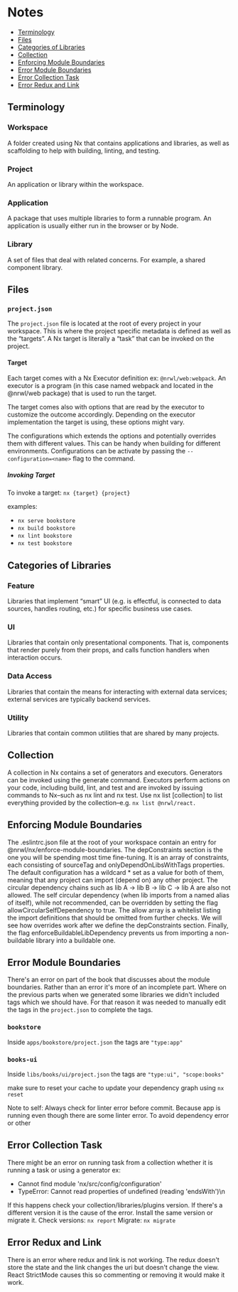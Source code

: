 # Notes

- [Terminology](#terminology)
- [Files](#files)
- [Categories of Libraries](#categories-of-libraries)
- [Collection](#collection)
- [Enforcing Module Boundaries](#enforcing-module-boundaries)
- [Error Module Boundaries](#error-module-boundaries)
- [Error Collection Task](#error-collection-task)
- [Error Redux and Link](#error-redux-and-link)

## Terminology

### Workspace

A folder created using Nx that contains applications and libraries, as well
as scaffolding to help with building, linting, and testing.

### Project

An application or library within the workspace.

### Application

A package that uses multiple libraries to form a runnable program. An
application is usually either run in the browser or by Node.

### Library

A set of files that deal with related concerns. For example, a shared component
library.

## Files

### `project.json`

The `project.json` file is located at the root of every project in your
workspace. This is where the project specific metadata is defined as well as the
“targets”. A Nx target is literally a “task” that can be invoked on the project.

#### Target

Each target comes with a Nx Executor definition ex: `@nrwl/web:webpack`. An
executor is a program (in this case named webpack and located in the @nrwl/web
package) that is used to run the target.

The target comes also with options that are read by the executor to customize
the outcome accordingly. Depending on the executor implementation the target is
using, these options might vary.

The configurations which extends the options and potentially overrides them
with different values. This can be handy when building for different
environments. Configurations can be activate by passing the
`--configuration=<name>` flag to the command.

##### Invoking Target

To invoke a target:
`nx {target} {project}`

examples:

- `nx serve bookstore`
- `nx build bookstore`
- `nx lint bookstore`
- `nx test bookstore`

## Categories of Libraries

### Feature

Libraries that implement “smart” UI (e.g. is effectful, is connected to data
sources, handles routing, etc.) for specific business use cases.

### UI

Libraries that contain only presentational components. That is, components that
render purely from their props, and calls function handlers when interaction
occurs.

### Data Access

Libraries that contain the means for interacting with external data services;
external services are typically backend services.

### Utility

Libraries that contain common utilities that are shared by many projects.

## Collection

A collection in Nx contains a set of generators and executors. Generators can be
invoked using the generate command. Executors perform actions on your code,
including build, lint, and test and are invoked by issuing commands to Nx–such
as nx lint and nx test. Use nx list [collection] to list everything provided by
the collection–e.g. `nx list @nrwl/react.`

## Enforcing Module Boundaries

The .eslintrc.json file at the root of your workspace contain an entry for
@nrwl/nx/enforce-module-boundaries. The depConstraints section is the one you
will be spending most time fine-tuning. It is an array of constraints, each
consisting of sourceTag and onlyDependOnLibsWithTags properties. The default
configuration has a wildcard \* set as a value for both of them, meaning that any
project can import (depend on) any other project. The circular dependency chains
such as lib A -> lib B -> lib C -> lib A are also not allowed. The self circular
dependency (when lib imports from a named alias of itself), while not
recommended, can be overridden by setting the flag allowCircularSelfDependency
to true. The allow array is a whitelist listing the import definitions that
should be omitted from further checks. We will see how overrides work after we
define the depConstraints section. Finally, the flag
enforceBuildableLibDependency prevents us from importing a non-buildable library
into a buildable one.

## Error Module Boundaries

There's an error on part of the book that discusses about the module boundaries.
Rather than an error it's more of an incomplete part. Where on the previous
parts when we generated some libraries we didn't included tags which we should
have. For that reason it was needed to manually edit the tags in the
`project.json` to complete the tags.

### `bookstore`

Inside `apps/bookstore/project.json` the tags are `"type:app"`

### `books-ui`

Inside `libs/books/ui/project.json` the tags are `"type:ui", "scope:books"`

make sure to reset your cache to update your dependency graph using `nx reset`

Note to self: Always check for linter error before commit. Because app is
running even though there are some linter error. To avoid dependency error or
other

## Error Collection Task

There might be an error on running task from a collection whether it is running
a task or using a generator ex:

- Cannot find module 'nx/src/config/configuration'
- TypeError: Cannot read properties of undefined (reading 'endsWith')\n

If this happens check your collection/libraries/plugins version. If there's a
different version it is the cause of the error. Install the same version or
migrate it.
Check versions: `nx report`
Migrate: `nx migrate`

## Error Redux and Link

There is an error where redux and link is not working. The redux doesn't store
the state and the link changes the uri but doesn't change the view. React
StrictMode causes this so commenting or removing it would make it work.
